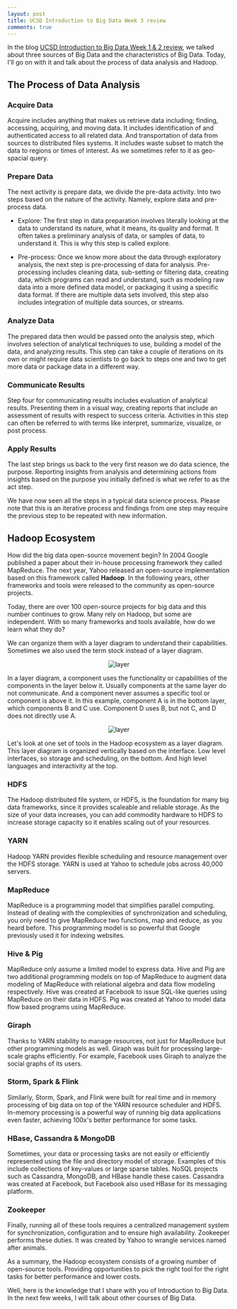```yaml
---
layout: post
title: UCSD Introduction to Big Data Week 3 review
comments: true
---
```


In the blog [UCSD Introduction to Big Data Week 1 & 2 review][UCSD Introduction to Big Data Week 1 & 2 review],
we talked about three sources of Big Data and the characteristics of Big Data.
Today, I'll go on with it and talk about the process of data analysis and Hadoop.

## The Process of Data Analysis

### Acquire Data

Acquire includes anything that makes us retrieve data including; finding,
accessing, acquiring, and moving data. It includes identification of and
authenticated access to all related data. And transportation of data from
sources to distributed files systems. It includes waste subset to match the data
to regions or times of interest. As we sometimes refer to it as geo-spacial query. 

### Prepare Data

The next activity is prepare data, we divide the pre-data activity. Into two
steps based on the nature of the activity. Namely, explore data and pre-process
data.

- Explore: The first step in data preparation involves literally looking at the
data to understand its nature, what it means, its quality and format. It often
takes a preliminary analysis of data, or samples of data, to understand it. This
is why this step is called explore.

- Pre-process: Once we know more about the data through exploratory analysis,
the next step is pre-processing of data for analysis. Pre-processing includes
cleaning data, sub-setting or filtering data, creating data, which programs can
read and understand, such as modeling raw data into a more defined data model,
or packaging it using a specific data format. If there are multiple data sets
involved, this step also includes integration of multiple data sources, or
streams.

### Analyze Data

The prepared data then would be passed onto the analysis step, which involves
selection of analytical techniques to use, building a model of the data, and
analyzing results. This step can take a couple of iterations on its own or might
require data scientists to go back to steps one and two to get more data or
package data in a different way.

### Communicate Results

Step four for communicating results includes evaluation of analytical results.
Presenting them in a visual way, creating reports that include an assessment of
results with respect to success criteria. Activities in this step can often be
referred to with terms like interpret, summarize, visualize, or post process.

### Apply Results

The last step brings us back to the very first reason we do data science, the
purpose. Reporting insights from analysis and determining actions from insights
based on the purpose you initially defined is what we refer to as the act step.

We have now seen all the steps in a typical data science process. Please note
that this is an iterative process and findings from one step may require the
previous step to be repeated with new information.

## Hadoop Ecosystem

How did the big data open-source movement begin? In 2004 Google published a
paper about their in-house processing framework they called MapReduce. The next
year, Yahoo released an open-source implementation based on this framework
called **Hadoop**. In the following years, other frameworks and tools were
released to the community as open-source projects.

Today, there are over 100 open-source projects for big data and this number
continues to grow. Many rely on Hadoop, but some are independent. With so many
frameworks and tools available, how do we learn what they do?

We can organize them with a layer diagram to understand their capabilities.
Sometimes we also used the term stock instead of a layer diagram. 

<p align="center">
  <img alt="layer" src="{{ site.baseurl }}/images/20170210-layer.png"/>
</p>

In a layer diagram, a component uses the functionality or capabilities of the
components in the layer below it. Usually components at the same layer do not
communicate. And a component never assumes a specific tool or component is above
it. In this example, component A is in the bottom layer, which components B and
C use. Component D uses B, but not C, and D does not directly use A. 

<p align="center">
  <img alt="layer" src="{{ site.baseurl }}/images/20170210-hadoop-ecosystem.png"/>
</p>

Let's look at one set of tools in the Hadoop ecosystem as a layer diagram. This
layer diagram is organized vertically based on the interface. Low level
interfaces, so storage and scheduling, on the bottom. And high level languages
and interactivity at the top.

### HDFS

The Hadoop distributed file system, or HDFS, is the foundation for many big data
frameworks, since it provides scaleable and reliable storage. As the size of
your data increases, you can add commodity hardware to HDFS to increase storage
capacity so it enables scaling out of your resources.

### YARN

Hadoop YARN provides flexible scheduling and resource management over the HDFS
storage. YARN is used at Yahoo to schedule jobs across 40,000 servers.

### MapReduce

MapReduce is a programming model that simplifies parallel computing. Instead of
dealing with the complexities of synchronization and scheduling, you only need
to give MapReduce two functions, map and reduce, as you heard before. This
programming model is so powerful that Google previously used it for indexing
websites.

### Hive & Pig

MapReduce only assume a limited model to express data. Hive and Pig are two
additional programming models on top of MapReduce to augment data modeling of
MapReduce with relational algebra and data flow modeling respectively. Hive was
created at Facebook to issue SQL-like queries using MapReduce on their data in
HDFS. Pig was created at Yahoo to model data flow based programs using MapReduce.

### Giraph

Thanks to YARN stability to manage resources, not just for MapReduce but other
programming models as well. Giraph was built for processing large-scale graphs
efficiently. For example, Facebook uses Giraph to analyze the social graphs of
its users.

### Storm, Spark & Flink

Similarly, Storm, Spark, and Flink were built for real time and in memory
processing of big data on top of the YARN resource scheduler and HDFS. In-memory
processing is a powerful way of running big data applications even faster,
achieving 100x's better performance for some tasks.

### HBase, Cassandra & MongoDB

Sometimes, your data or processing tasks are not easily or efficiently
represented using the file and directory model of storage. Examples of this
include collections of key-values or large sparse tables. NoSQL projects such as
Cassandra, MongoDB, and HBase handle these cases. Cassandra was created at
Facebook, but Facebook also used HBase for its messaging platform.

### Zookeeper

Finally, running all of these tools requires a centralized management system for
synchronization, configuration and to ensure high availability. Zookeeper
performs these duties. It was created by Yahoo to wrangle services named after
animals. 

As a summary, the Hadoop ecosystem consists of a growing number of open-source
tools. Providing opportunities to pick the right tool for the right tasks for
better performance and lower costs.

Well, here is the knowledge that I share with you of Introduction to Big Data.
In the next few weeks, I will talk about other courses of Big Data.

[UCSD Introduction to Big Data Week 1 & 2 review]: https://jingwen-z.github.io/introduction-bd-week1-2
